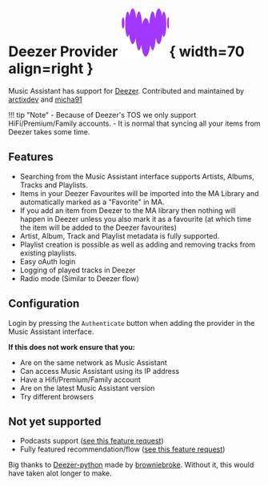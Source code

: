 # Deezer Provider ![Preview image](../assets/icons/deezer-icon.svg){ width=70 align=right }

Music Assistant has support for [Deezer](https://www.deezer.com/). Contributed and maintained by [arctixdev](https://github.com/arctixdev) and [micha91](https://github.com/micha91) 

!!! tip "Note"
    - Because of Deezer's TOS we only support HiFi/Premium/Family accounts.
    - It is normal that syncing all your items from Deezer takes some time.

## Features
- Searching from the Music Assistant interface supports Artists, Albums, Tracks and Playlists.
- Items in your Deezer Favourites will be imported into the MA Library and automatically marked as a "Favorite" in MA.
- If you add an item from Deezer to the MA library then nothing will happen in Deezer unless you also mark it as a favourite (at which time the item will be added to the Deezer favourites)
- Artist, Album, Track and Playlist metadata is fully supported.
- Playlist creation is possible as well as adding and removing tracks from existing playlists.
- Easy oAuth login
- Logging of played tracks in Deezer
- Radio mode (Similar to Deezer flow)

## Configuration
Login by pressing the `Authenticate` button when adding the provider in the Music Assistant interface.

**If this does not work ensure that you:**
- Are on the same network as Music Assistant
- Can access Music Assistant using its IP address
- Have a Hifi/Premium/Family account
- Are on the latest Music Assistant version
- Try different browsers

## Not yet supported
- Podcasts support ([see this feature request](https://github.com/music-assistant/hass-music-assistant/discussions/429))
- Fully featured recommendation/flow ([see this feature request](https://github.com/music-assistant/hass-music-assistant/discussions/535))

Big thanks to [Deezer-python](https://GitHub.com/browniebroke/deezer-python) made by [browniebroke](https://github.com/browniebloke). Without it, this would have taken alot longer to make.
